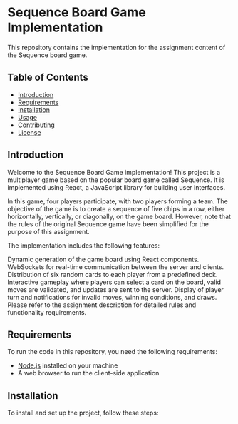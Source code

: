 # Sequence Board Game Implementation

This repository contains the implementation for the assignment content of the Sequence board game.

## Table of Contents

- [Introduction](#introduction)
- [Requirements](#requirements)
- [Installation](#installation)
- [Usage](#usage)
- [Contributing](#contributing)
- [License](#license)

## Introduction

Welcome to the Sequence Board Game implementation! This project is a multiplayer game based on the popular board game called Sequence. It is implemented using React, a JavaScript library for building user interfaces.

In this game, four players participate, with two players forming a team. The objective of the game is to create a sequence of five chips in a row, either horizontally, vertically, or diagonally, on the game board. However, note that the rules of the original Sequence game have been simplified for the purpose of this assignment.

The implementation includes the following features:

Dynamic generation of the game board using React components.
WebSockets for real-time communication between the server and clients.
Distribution of six random cards to each player from a predefined deck.
Interactive gameplay where players can select a card on the board, valid moves are validated, and updates are sent to the server.
Display of player turn and notifications for invalid moves, winning conditions, and draws.
Please refer to the assignment description for detailed rules and functionality requirements.

## Requirements

To run the code in this repository, you need the following requirements:

- [Node.js](https://nodejs.org) installed on your machine
- A web browser to run the client-side application

## Installation

To install and set up the project, follow these steps:




